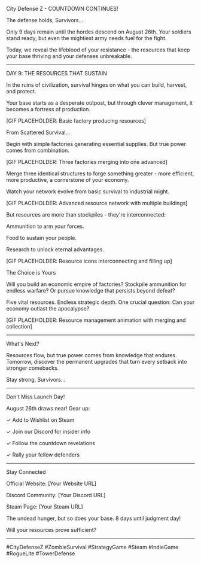 City Defense Z - COUNTDOWN CONTINUES!

The defense holds, Survivors...

Only 9 days remain until the hordes descend on August 26th. Your soldiers stand ready, but even the mightiest army needs fuel for the fight.

Today, we reveal the lifeblood of your resistance - the resources that keep your base thriving and your defenses unbreakable.

________________________________________________________________________________

DAY 9: THE RESOURCES THAT SUSTAIN

In the ruins of civilization, survival hinges on what you can build, harvest, and protect.

Your base starts as a desperate outpost, but through clever management, it becomes a fortress of production.

[GIF PLACEHOLDER: Basic factory producing resources]

From Scattered Survival...

Begin with simple factories generating essential supplies. But true power comes from combination.

[GIF PLACEHOLDER: Three factories merging into one advanced]

Merge three identical structures to forge something greater - more efficient, more productive, a cornerstone of your economy.

Watch your network evolve from basic survival to industrial might.

[GIF PLACEHOLDER: Advanced resource network with multiple buildings]

But resources are more than stockpiles - they're interconnected:

Ammunition to arm your forces.

Food to sustain your people.

Research to unlock eternal advantages.

[GIF PLACEHOLDER: Resource icons interconnecting and filling up]

The Choice is Yours

Will you build an economic empire of factories? Stockpile ammunition for endless warfare? Or pursue knowledge that persists beyond defeat?

Five vital resources. Endless strategic depth. One crucial question: Can your economy outlast the apocalypse?

[GIF PLACEHOLDER: Resource management animation with merging and collection]

________________________________________________________________________________

What's Next?

Resources flow, but true power comes from knowledge that endures. Tomorrow, discover the permanent upgrades that turn every setback into stronger comebacks.

Stay strong, Survivors...

________________________________________________________________________________

Don't Miss Launch Day!

August 26th draws near! Gear up:

✓ Add to Wishlist on Steam

✓ Join our Discord for insider info

✓ Follow the countdown revelations

✓ Rally your fellow defenders

________________________________________________________________________________

Stay Connected

Official Website: [Your Website URL]

Discord Community: [Your Discord URL]

Steam Page: [Your Steam URL]

The undead hunger, but so does your base. 8 days until judgment day!

Will your resources prove sufficient?

________________________________________________________________________________

#CityDefenseZ #ZombieSurvival #StrategyGame #Steam #IndieGame #RogueLite #TowerDefense

